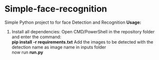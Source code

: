 # Simple-face-recognition
Simple Python project to for face Detection and Recognition
**Usage:**

1. Install all dependencies: Open CMD/PowerShell in the repository folder and enter the command:
\
**pip install -r requirements.txt**
Add the images to be detected with the detection name as image name in inputs folder \
now run **run.py**
